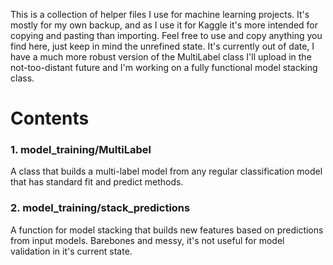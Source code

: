 This is a collection of helper files I use for machine learning projects. It's mostly for my own backup, and as I use it for Kaggle it's more intended for copying and pasting than importing. Feel free to use and copy anything you find here, just keep in mind the unrefined state. It's currently out of date, I have a much more robust version of the MultiLabel class I'll upload in the not-too-distant future and I'm working on a fully functional model stacking class. 

# Contents 

### 1. model_training/MultiLabel

A class that builds a multi-label model from any regular classification model that has standard fit and predict methods. 

### 2. model_training/stack_predictions

A function for model stacking that builds new features based on predictions from input models. Barebones and messy, it's not useful for model validation in it's current state. 
